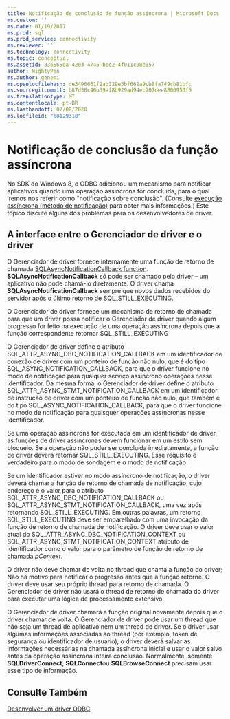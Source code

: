 ```yaml
---
title: Notificação de conclusão de função assíncrona | Microsoft Docs
ms.custom: ''
ms.date: 01/19/2017
ms.prod: sql
ms.prod_service: connectivity
ms.reviewer: ''
ms.technology: connectivity
ms.topic: conceptual
ms.assetid: 336565da-4203-4745-bce2-4f011c08e357
author: MightyPen
ms.author: genemi
ms.openlocfilehash: de3496661f2ab329e5bf662a9cb8fa749cb81bfc
ms.sourcegitcommit: b87d36c46b39af8b929ad94ec707dee8800950f5
ms.translationtype: MT
ms.contentlocale: pt-BR
ms.lasthandoff: 02/08/2020
ms.locfileid: "68129318"
---
```

# <a name="notification-of-asynchronous-function-completion"></a>Notificação de conclusão da função assíncrona
No SDK do Windows 8, o ODBC adicionou um mecanismo para notificar aplicativos quando uma operação assíncrona for concluída, para o qual iremos nos referir como "notificação sobre conclusão". (Consulte [execução assíncrona (método de notificação)](../../../odbc/reference/develop-app/asynchronous-execution-notification-method.md) para obter mais informações.) Este tópico discute alguns dos problemas para os desenvolvedores de driver.  
  
## <a name="the-interface-between-the-driver-manager-and-driver"></a>A interface entre o Gerenciador de driver e o driver  
 O Gerenciador de driver fornece internamente uma função de retorno de chamada [SQLAsyncNotificationCallback function](../../../odbc/reference/develop-driver/sqlasyncnotificationcallback-function.md). **SQLAsyncNotificationCallback** só pode ser chamado pelo driver – um aplicativo não pode chamá-lo diretamente. O driver chama **SQLAsyncNotificationCallback** sempre que novos dados recebidos do servidor após o último retorno de SQL_STILL_EXECUTING.  
  
 O Gerenciador de driver fornece um mecanismo de retorno de chamada para que um driver possa notificar o Gerenciador de driver quando algum progresso for feito na execução de uma operação assíncrona depois que a função correspondente retornar SQL_STILL_EXECUTING  
  
 O Gerenciador de driver define o atributo SQL_ATTR_ASYNC_DBC_NOTIFICATION_CALLBACK em um identificador de conexão de driver com um ponteiro de função não nulo, que é do tipo SQL_ASYNC_NOTIFICATION_CALLBACK, para que o driver funcione no modo de notificação para qualquer serviço assíncrono operações nesse identificador. Da mesma forma, o Gerenciador de driver define o atributo SQL_ATTR_ASYNC_STMT_NOTIFICATION_CALLBACK em um identificador de instrução de driver com um ponteiro de função não nulo, que também é do tipo SQL_ASYNC_NOTIFICATION_CALLBACK, para que o driver funcione no modo de notificação para quaisquer operações assíncronas nesse identificador.  
  
 Se uma operação assíncrona for executada em um identificador de driver, as funções de driver assíncronas devem funcionar em um estilo sem bloqueio. Se a operação não puder ser concluída imediatamente, a função de driver deverá retornar SQL_STILL_EXECUTING. Esse requisito é verdadeiro para o modo de sondagem e o modo de notificação.  
  
 Se um identificador estiver no modo assíncrono de notificação, o driver deverá chamar a função de retorno de chamada de notificação, cujo endereço é o valor para o atributo SQL_ATTR_ASYNC_DBC_NOTIFICATION_CALLBACK ou SQL_ATTR_ASYNC_STMT_NOTIFICATION_CALLBACK, uma vez após retornando SQL_STILL_EXECUTING. Em outras palavras, um retorno SQL_STILL_EXECUTING deve ser emparelhado com uma invocação da função de retorno de chamada de notificação. O driver deve usar o valor atual do SQL_ATTR_ASYNC_DBC_NOTIFICATION_CONTEXT ou SQL_ATTR_ASYNC_STMT_NOTIFICATION_CONTEXT atributo de identificador como o valor para o parâmetro de função de retorno de chamada *pContext*.  
  
 O driver não deve chamar de volta no thread que chama a função do driver; Não há motivo para notificar o progresso antes que a função retorne. O driver deve usar seu próprio thread para retorno de chamada. O Gerenciador de driver não usará o thread de retorno de chamada do driver para executar uma lógica de processamento extensivo.  
  
 O Gerenciador de driver chamará a função original novamente depois que o driver chamar de volta. O Gerenciador de driver pode usar um thread que não seja um thread de aplicativo nem um thread de driver. Se o driver usar algumas informações associadas ao thread (por exemplo, token de segurança ou identificador de usuário), o driver deverá salvar as informações necessárias na chamada assíncrona inicial e usar o valor salvo antes da operação assíncrona inteira conclusão. Normalmente, somente **SQLDriverConnect**, **SQLConnect**ou **SQLBrowseConnect** precisam usar esse tipo de informação.  
  
## <a name="see-also"></a>Consulte Também  
 [Desenvolver um driver ODBC](../../../odbc/reference/develop-driver/developing-an-odbc-driver.md)
